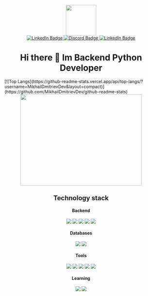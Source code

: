 <div id="header" align="center">
  <img src="https://media.giphy.com/media/IWiAPmq1HS9QZRu8PT/giphy-downsized-large.gif" width="100"/>
</div>
<div id="badges" align="center">
  <a href="https://t.me/futhep">
    <img src="https://img.shields.io/badge/telegram-blue?logo=telegram&logoColor=white&style=for-the-badge" alt="LinkedIn Badge"/>
  </a>
  <a href="https://discordapp.com/users/450385665830420500/">
    <img src="https://img.shields.io/badge/discord-magenta?logo=discord&logoColor=white&style=for-the-badge" alt="Discord Badge"/>
  </a>
  <a href="https://www.linkedin.com/in/mikhail-podbereznikov-0bb040225/">
    <img src="https://img.shields.io/badge/LinkedIn-blue?style=for-the-badge&logo=linkedin&logoColor=white" alt="LinkedIn Badge"/>
  </a>
</div>
<h1 align="center">Hi there 👋 Im Backend Python Developer</h1>
<div>
  [![Top Langs](https://github-readme-stats.vercel.app/api/top-langs/?username=MikhailDmitrievDev&layout=compact)](https://github.com/MikhailDmitrievDev/github-readme-stats)
</div>
<div align="center">
  <div>
    <img src="https://media.giphy.com/media/SWoSkN6DxTszqIKEqv/giphy.gif" width="400" height="300"/>
  </div>
  <div>
    <h2>Technology stack</h2>
    <h4> Backend </h4>
    <img src="https://img.shields.io/badge/python-blue?style=for-the-badge&logo=python&logoColor=white"/>
    <img src="https://img.shields.io/badge/django-green?style=for-the-badge&logo=django&logoColor=white"/>
    <img src="https://img.shields.io/badge/DRF-blue?style=for-the-badge&logo=django&logoColor=white"/>
    <img src="https://img.shields.io/badge/Celery-orange?style=for-the-badge&logo=Celery&logoColor=white"/>
    <img src="https://img.shields.io/badge/pytest-yellow?style=for-the-badge&logo=pytest&logoColor=white"/>
    <h4> Databases </h4>
    <img src="https://img.shields.io/badge/Redis-orange?style=for-the-badge&logo=Redis&logoColor=white"/>
    <img src="https://img.shields.io/badge/PostgreSQL-gray?style=for-the-badge&logo=PostgreSQL&logoColor=white"/>
    <h4> Tools </h4>
    <img src="https://img.shields.io/badge/Linux-gray?style=for-the-badge&logo=Linux&logoColor=white"/>
    <img src="https://img.shields.io/badge/docker-blue?style=for-the-badge&logo=docker&logoColor=white"/>
    <img src="https://img.shields.io/badge/postman-orange?style=for-the-badge&logo=postman&logoColor=white"/>
    <img src="https://img.shields.io/badge/github-grey?style=for-the-badge&logo=github&logoColor=white"/>
    <img src="https://img.shields.io/badge/gitlab-orange?style=for-the-badge&logo=gitlab&logoColor=white"/>
    <h4> Learning </h4>
    <img src="https://img.shields.io/badge/typescript-yellow?style=for-the-badge&logo=typescript&logoColor=white"/>
    <img src="https://img.shields.io/badge/react-green?style=for-the-badge&logo=react&logoColor=white"/>
  </div>
</div> 


